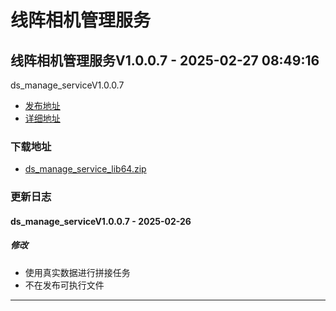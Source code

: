 # 线阵相机管理服务
## 线阵相机管理服务V1.0.0.7 - 2025-02-27 08:49:16
ds_manage_serviceV1.0.0.7
*  [发布地址](https://github.com/jadehh/VideoStitching/releases/tag/ds_manage_serviceV1.0.0.7)
*  [详细地址](https://github.com/jadehh/jadehh_file/releases/tag/ds_manage_serviceV1.0.0.7)
### 下载地址
* [ds_manage_service_lib64.zip](https://gh.ddlc.top/https://github.com/jadehh/jadehh_file/releases/download/ds_manage_serviceV1.0.0.7/ds_manage_service_lib64.zip)
### 更新日志
#### ds_manage_serviceV1.0.0.7 - 2025-02-26
##### 修改
* 使用真实数据进行拼接任务
* 不在发布可执行文件
---
